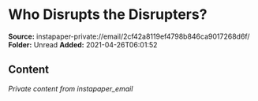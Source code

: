 # Who Disrupts the Disrupters?

**Source:** instapaper-private://email/2cf42a8119ef4798b846ca9017268d6f/
**Folder:** Unread
**Added:** 2021-04-26T06:01:52




## Content
*Private content from instapaper_email*
